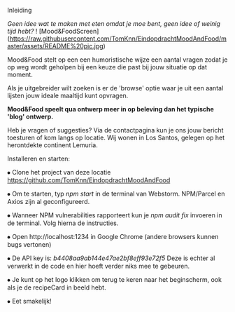 Inleiding

_Geen idee wat te maken met eten omdat je moe bent, geen idee of weinig tijd hebt?_
! [Mood&FoodScreen] (https://raw.githubusercontent.com/TomKnn/EindopdrachtMoodAndFood/master/assets/README%20pic.jpg)

Mood&Food stelt op een een humoristische wijze een aantal vragen zodat je op weg wordt geholpen bij een keuze die past bij jouw situatie op dat moment.

Als je uitgebreider wilt zoeken is er de 'browse' optie waar je uit een aantal lijsten jouw ideale maaltijd kunt opvragen.

**Mood&Food speelt qua ontwerp meer in op beleving dan het typische 'blog' ontwerp.**

Heb je vragen of suggesties? Via de contactpagina kun je ons jouw bericht toesturen of kom langs op locatie. Wij wonen in Los Santos, gelegen op het herontdekte continent Lemuria.

Installeren en starten:

⦁	Clone het project van deze locatie https://github.com/TomKnn/EindopdrachtMoodAndFood

⦁	Om te starten, typ _npm start_ in de terminal van Webstorm. NPM/Parcel en Axios zijn al geconfigureerd. 

⦁	Wanneer NPM vulnerabilities rapporteert kun je _npm audit fix_ invoeren in de terminal. Volg hierna de instructies.

⦁   Open http://localhost:1234 in Google Chrome (andere browsers kunnen bugs vertonen)

⦁	De API key is: _b4408aa9ab144e47ae2bf8eff93e72f5_ Deze is echter al verwerkt in de code en hier hoeft verder niks mee te gebeuren.

⦁   Je kunt op het logo klikken om terug te keren naar het beginscherm, ook als je de recipeCard in beeld hebt.

⦁  Eet smakelijk!
